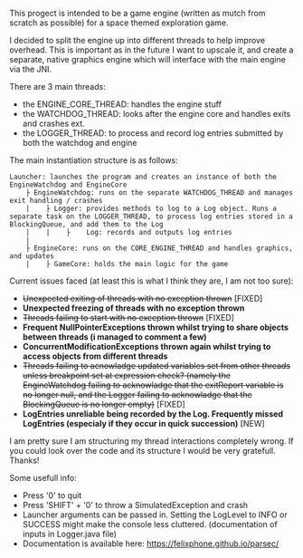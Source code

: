 This progect is intended to be a game engine (written as mutch from scratch as possible) for a space themed exploration game.

I decided to split the engine up into different threads to help improve overhead.
This is important as in the future I want to upscale it, and create a separate, native graphics engine which will interface with the main engine via the JNI.

There are 3 main threads:
- the ENGINE_CORE_THREAD: handles the engine stuff
- the WATCHDOG_THREAD: looks after the engine core and handles exits and crashes ext.
- the LOGGER_THREAD: to process and record log entries submitted by both the watchdog and engine

The main instantiation structure is as follows:

    Launcher: launches the program and creates an instance of both the EngineWatchdog and EngineCore
        ├ EngineWatchdog: runs on the separate WATCHDOG_THREAD and manages exit handling / crashes
        |    ├ Logger: provides methods to log to a Log object. Runs a separate task on the LOGGER_THREAD, to process log entries stored in a BlockingQueue, and add them to the Log
        |    |    ├    Log: records and outputs log entries
        |
        ├ EngineCore: runs on the CORE_ENGINE_THREAD and handles graphics, and updates
        |    ├ GameCore: holds the main logic for the game

Current issues faced (at least this is what I think they are, I am not too sure):
- <s>Unexpected exiting of threads with no exception thrown</s> [FIXED]
- <b>Unexpected freezing of threads with no exception thrown</b>
- <s>Threads failing to start with no exception thrown</s> [FIXED]
- <b>Frequent NullPointerExceptions thrown whilst trying to share objects between threads (i managed to comment a few)</b>
- <b>ConcurrentModificationExceptions thrown again whilst trying to access objects from different threads</b>
- <s>Threads failing to acnowladge updated variables set from other threads unless breakpoint set at expression check? (namely the EngineWatchdog failing to acknowladge that the exitReport variable is no longer null, and the Logger failing to acknowladge that the BlockingQueue is no longer empty)</s> [FIXED]
- <b>LogEntries unreliable being recorded by the Log. Frequently missed LogEntries (especialy if they occur in quick succession)</b> [NEW] 

I am pretty sure I am structuring my thread interactions completely wrong. If you could look over the code and its structure I would be very gratefull. Thanks!

Some usefull info:
- Press '0' to quit
- Press 'SHIFT' + '0' to throw a SimulatedException and crash
- Launcher arguments can be passed in. Setting the LogLevel to INFO or SUCCESS might make the console less cluttered. (documentation of inputs in Logger.java file)
- Documentation is available here: https://felixphone.github.io/parsec/
